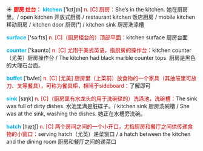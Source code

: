 ☀ <font color="red">**厨房 灶台：**</font>
<font color="sky blue">**kitchen**</font> ['kɪtʃɪn] 
<font color="#c00000">n. [C] 厨房：</font>She’s in the kitchen. 她在厨房里。/ open kitchen 开放式厨房 / restaurant kitchen 饭店厨房 / mobile kitchen 移动厨房 / kitchen door 厨房门 / kitchen sink 厨房洗涤槽

<font color="sky blue">**surface**</font> ['sə:fɪs] 
<font color="#c00000">n. [C]（厨房柜台的）顶部平面：</font>kitchen surface 厨房台面

<font color="sky blue">**counter**</font> ['kaʊntə] 
<font color="#c00000">n. [C] 尤用于美式英语，指厨房的操作台：</font>kitchen counter（尤美）厨房操作台 / The kitchen had black marble counter tops. 厨房是黑色的大理石台面。

<font color="sky blue">**buffet**</font> ['bʌfeɪ] 
<font color="#c00000">n. [C] [尤美] 厨房里（上菜前）放食物的一个家具（其抽屉里可放刀、叉等餐具），可称为餐具柜，相当于sideboard：</font>了解即可

<font color="sky blue">**sink**</font> [sɪŋk] 
<font color="#c00000">n. [C]（厨房里有水龙头的用于洗碗碟的）洗涤池，洗碗槽：</font>The sink was full of dirty dishes. 水池里满是脏碟子。/ kitchen sink 厨房洗碗槽 / She was at the sink, washing the dishes. 她正在水槽旁洗碗。

<font color="sky blue">**hatch**</font> [hætʃ] 
<font color="#c00000">n. [C] 两个房间之间的一个小开口，尤指厨房和餐厅之间供传递食物的小窗口：</font>serving hatch（尤英）递菜窗口 / a hatch between the kitchen and the dining room 厨房和餐厅之间的递菜口
